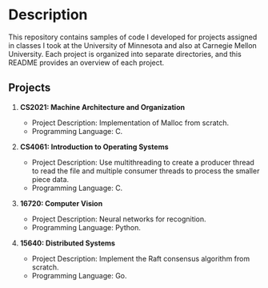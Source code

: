 # Description

This repository contains samples of code I developed for projects assigned in classes I took at the University of Minnesota and also at Carnegie Mellon University. 
Each project is organized into separate directories, and this README provides an overview of each project.

## Projects

1. **CS2021: Machine Architecture and Organization**
   - Project Description: Implementation of Malloc from scratch.
   - Programming Language: C.   

2. **CS4061: Introduction to Operating Systems**
   - Project Description: Use multithreading to create a producer thread to read the file and multiple consumer threads to process the smaller piece data.
   - Programming Language: C.

3. **16720: Computer Vision**
   - Project Description: Neural networks for recognition.
   - Programming Language: Python.

4. **15640: Distributed Systems**
   - Project Description: Implement the Raft consensus algorithm from scratch.
   - Programming Language: Go.
